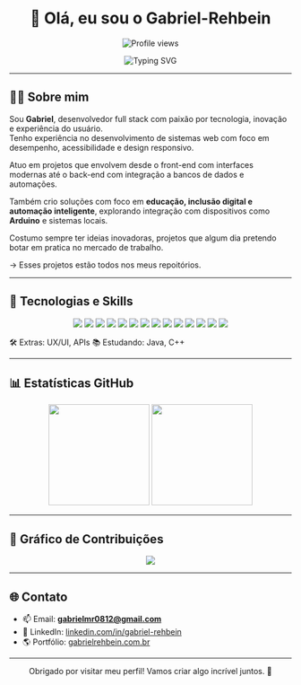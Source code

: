 <h1 align="center">👋 Olá, eu sou o Gabriel-Rehbein</h1>

<p align="center">
  <img src="https://komarev.com/ghpvc/?username=Gabriel-Rehbein&color=blue" alt="Profile views" />
</p>

<p align="center">
  <img src="https://readme-typing-svg.demolab.com?font=Fira+Code&duration=3000&pause=1000&color=000000&center=true&vCenter=true&width=435&lines=Desenvolvedor+Full+Stack;Foco+em+UX+e+Automação;Apaixonado+por+Tecnologia" alt="Typing SVG" />
</p>

---

## 🧑‍💻 Sobre mim

Sou **Gabriel**, desenvolvedor full stack com paixão por tecnologia, inovação e experiência do usuário.  
Tenho experiência no desenvolvimento de sistemas web com foco em desempenho, acessibilidade e design responsivo.

Atuo em projetos que envolvem desde o front-end com interfaces modernas até o back-end com integração a bancos de dados e automações.

Também crio soluções com foco em **educação, inclusão digital e automação inteligente**, explorando integração com dispositivos como **Arduino** e sistemas locais.

Costumo sempre ter ideias inovadoras, projetos que algum dia pretendo botar em pratica no mercado de trabalho. 

-> Esses projetos estão todos nos meus repoitórios.

---

## 🚀 Tecnologias e Skills

<p align="center">
  <a href="https://developer.mozilla.org/en-US/docs/Web/HTML" target="_blank"><img src="https://skillicons.dev/icons?i=html" /></a>
  <a href="https://developer.mozilla.org/en-US/docs/Web/CSS" target="_blank"><img src="https://skillicons.dev/icons?i=css" /></a>
  <a href="https://www.php.net/docs.php" target="_blank"><img src="https://skillicons.dev/icons?i=php" /></a>
  <a href="https://docs.python.org/3/" target="_blank"><img src="https://skillicons.dev/icons?i=python" /></a>
  <a href="https://developer.mozilla.org/en-US/docs/Web/JavaScript" target="_blank"><img src="https://skillicons.dev/icons?i=javascript" /></a>
  <a href="https://dev.mysql.com/doc/" target="_blank"><img src="https://skillicons.dev/icons?i=mysql" /></a>
  <a href="https://git-scm.com/doc" target="_blank"><img src="https://skillicons.dev/icons?i=git" /></a>
  <a href="https://docs.github.com/" target="_blank"><img src="https://skillicons.dev/icons?i=github" /></a>
  <a href="https://www.arduino.cc/reference/en/" target="_blank"><img src="https://skillicons.dev/icons?i=arduino" /></a>
  <a href="https://code.visualstudio.com/docs" target="_blank"><img src="https://skillicons.dev/icons?i=vscode" /></a>
  <a href="https://docs.replit.com/" target="_blank"><img src="https://skillicons.dev/icons?i=replit" /></a>
  <a href="https://www.sublimetext.com/docs/" target="_blank"><img src="https://skillicons.dev/icons?i=sublime" /></a>
  <a href="https://learn.microsoft.com/en-us/windows/" target="_blank"><img src="https://skillicons.dev/icons?i=windows" /></a>
  <a href="https://docs.aws.amazon.com/" target="_blank"><img src="https://skillicons.dev/icons?i=aws" /></a>
</p>



🛠️ Extras: UX/UI, APIs
📚 Estudando: Java, C++

---

## 📊 Estatísticas GitHub

<p align="center">
  <img height="180em" src="https://github-readme-stats.vercel.app/api/top-langs/?username=Gabriel-Rehbein&layout=compact&theme=tokyonight"/>
  <img height="180em" src="https://github-readme-stats.vercel.app/api?username=Gabriel-Rehbein&show_icons=true&theme=tokyonight" />
</p>

---

## 🧠 Gráfico de Contribuições

<p align="center">
  <img src="https://github-readme-activity-graph.vercel.app/graph?username=Gabriel-Rehbein&theme=tokyonight&hide_border=true" />
</p>

---



## 🌐 Contato

- 📫 Email: **gabrielmr0812@gmail.com**  
- 💼 LinkedIn: [linkedin.com/in/gabriel-rehbein](https://www.linkedin.com/in/gabriel-rehbein)  
- 🌎 Portfólio: [gabrielrehbein.com.br](https://gabrielrehbein.com.br/)

---

<p align="center">
  Obrigado por visitar meu perfil! Vamos criar algo incrível juntos. 🚀
</p>
